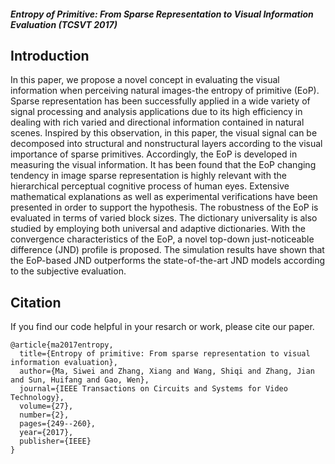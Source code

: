 
##### Entropy of Primitive: From Sparse Representation to Visual Information Evaluation (TCSVT 2017)

## Introduction
In this paper, we propose a novel concept in evaluating the visual information when perceiving natural images-the entropy of primitive (EoP). Sparse representation has been successfully applied in a wide variety of signal processing and analysis applications due to its high efficiency in dealing with rich varied and directional information contained in natural scenes. Inspired by this observation, in this paper, the visual signal can be decomposed into structural and nonstructural layers according to the visual importance of sparse primitives. Accordingly, the EoP is developed in measuring the visual information. It has been found that the EoP changing tendency in image sparse representation is highly relevant with the hierarchical perceptual cognitive process of human eyes. Extensive mathematical explanations as well as experimental verifications have been presented in order to support the hypothesis. The robustness of the EoP is evaluated in terms of varied block sizes. The dictionary universality is also studied by employing both universal and adaptive dictionaries. With the convergence characteristics of the EoP, a novel top-down just-noticeable difference (JND) profile is proposed. The simulation results have shown that the EoP-based JND outperforms the state-of-the-art JND models according to the subjective evaluation.


## Citation
If you find our code helpful in your resarch or work, please cite our paper.
```
@article{ma2017entropy,
  title={Entropy of primitive: From sparse representation to visual information evaluation},
  author={Ma, Siwei and Zhang, Xiang and Wang, Shiqi and Zhang, Jian and Sun, Huifang and Gao, Wen},
  journal={IEEE Transactions on Circuits and Systems for Video Technology},
  volume={27},
  number={2},
  pages={249--260},
  year={2017},
  publisher={IEEE}
}
```

